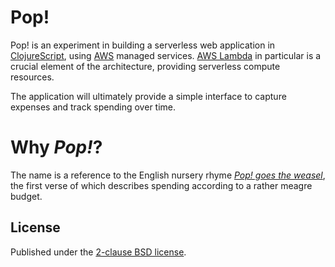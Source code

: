# Pop!

Pop! is an experiment in building a serverless web application in
[ClojureScript], using [AWS] managed services.  [AWS Lambda] in particular is a
crucial element of the architecture, providing serverless compute resources.

The application will ultimately provide a simple interface to capture expenses
and track spending over time.

# Why *Pop!*?

The name is a reference to the English nursery rhyme
*[Pop! goes the weasel][pop!]*, the first verse of which describes spending
according to a rather meagre budget.

## License

Published under the [2-clause BSD license][license].

[aws]:           http://aws.amazon.com/
[aws lambda]:    https://aws.amazon.com/lambda/
[clojurescript]: http://github.com/clojure/clojurescript
[pop!]:          https://en.wikipedia.org/wiki/Pop_Goes_the_Weasel#Lyrics
[license]: https://opensource.org/licenses/BSD-2-Clause
